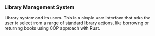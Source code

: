 ### Library Management System
 
Library system and its users. This is a simple user interface that asks the user to select from a range of standard library actions, like borrowing or returning books using OOP approach with Rust.
